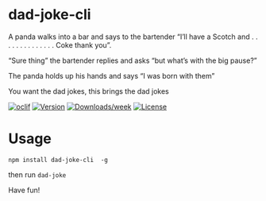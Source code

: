 dad-joke-cli
========

A panda walks into a bar and says to the bartender “I’ll have a Scotch and . . . . . . . . . . . . . . Coke thank you”.

“Sure thing” the bartender replies and asks “but what’s with the big pause?”

The panda holds up his hands and says “I was born with them”

You want the dad jokes, this brings the dad jokes

[![oclif](https://img.shields.io/badge/cli-oclif-brightgreen.svg)](https://oclif.io)
[![Version](https://img.shields.io/npm/v/dad-joke.svg)](https://www.npmjs.com/package/dad-joke-cli)
[![Downloads/week](https://img.shields.io/npm/dw/dad-joke.svg)](https://www.npmjs.com/package/dad-joke-cli)
[![License](https://img.shields.io/npm/l/dad-joke.svg)](https://github.com/taylorosbourne/dad-joke/blob/master/package.json)

<!-- toc -->
# Usage

`npm install dad-joke-cli  -g`

then run `dad-joke`

Have fun!
